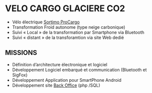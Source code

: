 # VELO CARGO GLACIERE CO2










- Vélo électrique [Sortimo ProCargo](https://www.mysortimo.com/en/products/cargo-bike-procargo-ct1) 
- Transformation Froid autonome (type neige carbonique)
- Suivi « Local » de la transformation par Smartphone via Bluetooth
- Suivi « distant » de la transforamtion via site Web dedié

## MISSIONS
- Définition d’architecture électronique et logiciel
- Développement Logiciel embarqué et communication (Bluetooth et SigFox) 
- Développement Application pour SmartPhone Android
- Développement site [Back Office](http://ginnov.gruau.free.fr/ "Plateforme")  (php /SQL)

